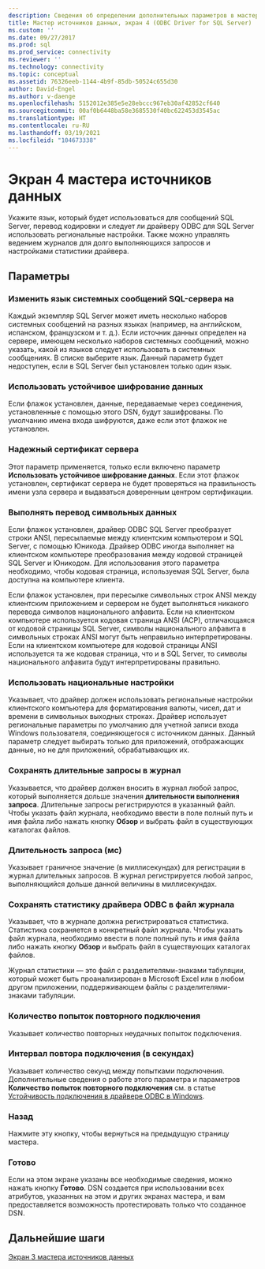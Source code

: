 ```yaml
---
description: Сведения об определении дополнительных параметров в мастере источников данных для создания подключения ODBC к SQL Server.
title: Мастер источников данных, экран 4 (ODBC Driver for SQL Server)
ms.custom: ''
ms.date: 09/27/2017
ms.prod: sql
ms.prod_service: connectivity
ms.reviewer: ''
ms.technology: connectivity
ms.topic: conceptual
ms.assetid: 76326eeb-1144-4b9f-85db-50524c655d30
author: David-Engel
ms.author: v-daenge
ms.openlocfilehash: 5152012e385e5e28ebccc967eb30af42852cf640
ms.sourcegitcommit: 00af0b6448ba58e3685530f40bc622453d3545ac
ms.translationtype: HT
ms.contentlocale: ru-RU
ms.lasthandoff: 03/19/2021
ms.locfileid: "104673338"
---
```

# <a name="data-source-wizard-screen-4"></a>Экран 4 мастера источников данных

Укажите язык, который будет использоваться для сообщений SQL Server, перевод кодировки и следует ли драйверу ODBC для SQL Server использовать региональные настройки. Также можно управлять ведением журналов для долго выполняющихся запросов и настройками статистики драйвера.

## <a name="options"></a>Параметры

### <a name="change-the-language-of-sql-server-system-messages-to"></a>Изменить язык системных сообщений SQL-сервера на

Каждый экземпляр SQL Server может иметь несколько наборов системных сообщений на разных языках (например, на английском, испанском, французском и т. д.). Если источник данных определен на сервере, имеющем несколько наборов системных сообщений, можно указать, какой из языков следует использовать в системных сообщениях. В списке выберите язык. Данный параметр будет недоступен, если в SQL Server был установлен только один язык.

### <a name="use-strong-encryption-for-data"></a>Использовать устойчивое шифрование данных

Если флажок установлен, данные, передаваемые через соединения, установленные с помощью этого DSN, будут зашифрованы. По умолчанию имена входа шифруются, даже если этот флажок не установлен.

### <a name="trust-server-certificate"></a>Надежный сертификат сервера

Этот параметр применяется, только если включено параметр **Использовать устойчивое шифрование данных**. Если этот флажок установлен, сертификат сервера не будет проверяться на правильность имени узла сервера и выдаваться доверенным центром сертификации.

### <a name="perform-translation-for-character-data"></a>Выполнять перевод символьных данных

Если флажок установлен, драйвер ODBC SQL Server преобразует строки ANSI, пересылаемые между клиентским компьютером и SQL Server, с помощью Юникода. Драйвер ODBC иногда выполняет на клиентском компьютере преобразования между кодовой страницей SQL Server и Юникодом. Для использования этого параметра необходимо, чтобы кодовая страница, используемая SQL Server, была доступна на компьютере клиента.

Если флажок установлен, при пересылке символьных строк ANSI между клиентским приложением и сервером не будет выполняться никакого перевода символов национального алфавита. Если на клиентском компьютере используется кодовая страница ANSI (ACP), отличающаяся от кодовой страницы SQL Server, символы национального алфавита в символьных строках ANSI могут быть неправильно интерпретированы. Если на клиентском компьютере для кодовой страницы ANSI используется та же кодовая страница, что и в SQL Server, то символы национального алфавита будут интерпретированы правильно.

### <a name="use-regional-settings-when-outputting-currency-numbers-dates-and-times"></a>Использовать национальные настройки

Указывает, что драйвер должен использовать региональные настройки клиентского компьютера для форматирования валюты, чисел, дат и времени в символьных выходных строках. Драйвер использует региональные параметры по умолчанию для учетной записи входа Windows пользователя, соединяющегося с источником данных. Данный параметр следует выбирать только для приложений, отображающих данные, но не для приложений, обрабатывающих их.

### <a name="save-long-running-queries-to-the-log-file"></a>Сохранять длительные запросы в журнал

Указывается, что драйвер должен вносить в журнал любой запрос, который выполняется дольше значения **длительности выполнения запроса**. Длительные запросы регистрируются в указанный файл. Чтобы указать файл журнала, необходимо ввести в поле полный путь и имя файла либо нажать кнопку **Обзор** и выбрать файл в существующих каталогах файлов.

### <a name="long-query-time-milliseconds"></a>Длительность запроса (мс)

Указывает граничное значение (в миллисекундах) для регистрации в журнал длительных запросов. В журнал регистрируется любой запрос, выполняющийся дольше данной величины в миллисекундах.

### <a name="log-odbc-driver-statistics-to-the-log-file"></a>Сохранять статистику драйвера ODBC в файл журнала

Указывает, что в журнале должна регистрироваться статистика. Статистика сохраняется в конкретный файл журнала. Чтобы указать файл журнала, необходимо ввести в поле полный путь и имя файла либо нажать кнопку **Обзор** и выбрать файл в существующих каталогах файлов.

Журнал статистики — это файл с разделителями-знаками табуляции, который может быть проанализирован в Microsoft Excel или в любом другом приложении, поддерживающем файлы с разделителями-знаками табуляции.

### <a name="connect-retry-count"></a>Количество попыток повторного подключения

Указывает количество повторных неудачных попыток подключения.

### <a name="connect-retry-interval-seconds"></a>Интервал повтора подключения (в секундах)

Указывает количество секунд между попытками подключения. Дополнительные сведения о работе этого параметра и параметров **Количество попыток повторного подключения** см. в статье [Устойчивость подключения в драйвере ODBC в Windows](connection-resiliency-in-the-windows-odbc-driver.md).

### <a name="back"></a>Назад

Нажмите эту кнопку, чтобы вернуться на предыдущую страницу мастера.

### <a name="finish"></a>Готово

Если на этом экране указаны все необходимые сведения, можно нажать кнопку **Готово**. DSN создается при использовании всех атрибутов, указанных на этом и других экранах мастера, и вам предоставляется возможность протестировать только что созданное DSN.

## <a name="next-steps"></a>Дальнейшие шаги

[Экран 3 мастера источников данных](dsn-wizard-3.md)
